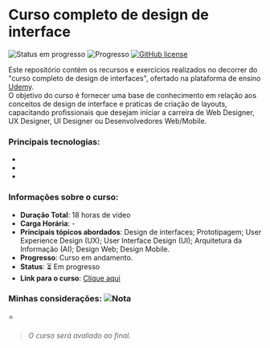 # Curso completo de design de interface
![Status em progresso](https://img.shields.io/badge/STATUS-EM%20PROGRESSO-009178?style=flat) 
![Progresso](https://img.shields.io/badge/PROGRESSO-0%25-brightgreen) 
<a href="https://unlicense.org/" target="_blank"><img alt="GitHub license" src="https://img.shields.io/github/license/CastroFilipe/web-design-completo-origamid"></a>  

Este repositório contém os recursos e exercícios realizados no decorrer do "curso completo de design de interfaces", ofertado na plataforma de ensino  [Udemy](https://www.udemy.com/course/design-de-interface/).   
O objetivo do curso é fornecer uma base de conhecimento em relação aos conceitos de design de interface e praticas de criação de layouts, capacitando profissionais que desejam iniciar a carreira de Web Designer, UX Designer, UI Designer ou Desenvolvedores Web/Mobile.

### Principais tecnologias:  

-  
-  
-  

### Informações sobre o curso:
- **Duração Total**: 18 horas de vídeo  
- **Carga Horária**: -  
- **Principais tópicos abordados**: Design de interfaces; Prototipagem; User Experience Design (UX); User Interface Design (UI); Arquitetura da Informação (AI); Design Web; Design Mobile.  
- **Progresso**: Curso em andamento.  
- **Status**: :hourglass_flowing_sand: Em progresso  
- **Link para o curso**: [Clique aqui](https://www.udemy.com/course/design-de-interface)  

### Minhas considerações: ![Nota](https://img.shields.io/badge/NOTA-0%2F0-brightgreen)  
:star:
>  *O curso será avaliado ao final.*  
